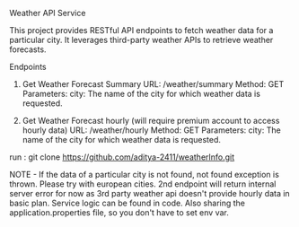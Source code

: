 Weather API Service

This project provides RESTful API endpoints to fetch weather data for a particular city. It leverages third-party weather APIs to retrieve weather forecasts.

Endpoints
1. Get Weather Forecast Summary
URL: /weather/summary
Method: GET
Parameters:
city: The name of the city for which weather data is requested.

2. Get Weather Forecast hourly (will require premium account to access hourly data)
URL: /weather/hourly
Method: GET
Parameters:
city: The name of the city for which weather data is requested.

run : git clone https://github.com/aditya-2411/weatherInfo.git

NOTE - If the data of a particular city is not found, not found exception is thrown. Please try with european cities.
2nd endpoint will return internal server error for now as 3rd party weather api doesn't provide hourly data in basic plan. Service logic can be found in code.
Also sharing the application.properties file, so you don't have to set env var.

